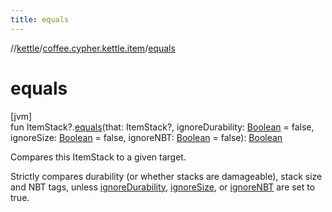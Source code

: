 ```yaml
---
title: equals
---
```

//[kettle](../../index.html)/[coffee.cypher.kettle.item](index.html)/[equals](equals.html)



# equals



[jvm]\
fun ItemStack?.[equals](equals.html)(that: ItemStack?, ignoreDurability: [Boolean](https://kotlinlang.org/api/latest/jvm/stdlib/kotlin/-boolean/index.html) = false, ignoreSize: [Boolean](https://kotlinlang.org/api/latest/jvm/stdlib/kotlin/-boolean/index.html) = false, ignoreNBT: [Boolean](https://kotlinlang.org/api/latest/jvm/stdlib/kotlin/-boolean/index.html) = false): [Boolean](https://kotlinlang.org/api/latest/jvm/stdlib/kotlin/-boolean/index.html)



Compares this ItemStack to a given target.



Strictly compares durability (or whether stacks are damageable), stack size and NBT tags, unless [ignoreDurability](equals.html), [ignoreSize](equals.html), or [ignoreNBT](equals.html) are set to true.




